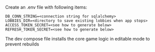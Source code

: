 Create an .env file with following items:
```
DB_CONN_STRING=<connection string for sqlalchemy>
LOBBIES_DIR=<directory to save existing lobbies when app stops>
ACCESS_TOKEN_SECRET=<see how to generate below>
REFRESH_TOKEN_SECRET=<see how to generate below>
```

The dev compose file installs the core game logic in editable mode to prevent rebuilds